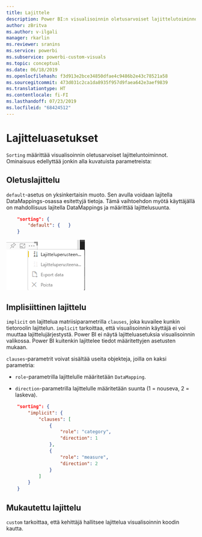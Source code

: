 ```yaml
---
title: Lajittele
description: Power BI:n visualisoinnin oletusarvoiset lajittelutoiminnot.
author: zBritva
ms.author: v-ilgali
manager: rkarlin
ms.reviewer: sranins
ms.service: powerbi
ms.subservice: powerbi-custom-visuals
ms.topic: conceptual
ms.date: 06/18/2019
ms.openlocfilehash: f3d913e2bce34850dfae4c9486b2e43c78521a58
ms.sourcegitcommit: 473d031c2ca1da8935f957d9faea642e3aef9839
ms.translationtype: HT
ms.contentlocale: fi-FI
ms.lasthandoff: 07/23/2019
ms.locfileid: "68424512"
---
```

# <a name="sorting-options"></a>Lajitteluasetukset

`Sorting` määrittää visualisoinnin oletusarvoiset lajitteluntoiminnot.
Ominaisuus edellyttää jonkin alla kuvatuista parametreista:

## <a name="default-sorting"></a>Oletuslajittelu

`default`-asetus on yksinkertaisin muoto. Sen avulla voidaan lajitella DataMappings-osassa esitettyjä tietoja.
Tämä vaihtoehdon myötä käyttäjällä on mahdollisuus lajitella DataMappings ja määrittää lajittelusuunta.

```json
    "sorting": {
        "default": {   }
    }
```

![Lajitteluasetukset pikavalikossa](./media/sorting.png)

## <a name="implicit-sorting"></a>Implisiittinen lajittelu

`implicit` on lajittelua matriisiparametrilla `clauses`, joka kuvailee kunkin tietoroolin lajittelun.
`implicit` tarkoittaa, että visualisoinnin käyttäjä ei voi muuttaa lajittelujärjestystä.
Power BI ei näytä lajitteluasetuksia visualisoinnin valikossa. Power BI kuitenkin lajittelee tiedot määritettyjen asetusten mukaan.

`clauses`-parametrit voivat sisältää useita objekteja, joilla on kaksi parametria:

- `role`-parametrilla lajittelulle määritetään `DataMapping`.

- `direction`-parametrilla lajittelulle määritetään suunta (1 = nouseva, 2 = laskeva).

```json
    "sorting": {
        "implicit": {
            "clauses": [
                {
                    "role": "category",
                    "direction": 1
                },
                {
                    "role": "measure",
                    "direction": 2
                }
            ]
        }
    }
```

## <a name="custom-sorting"></a>Mukautettu lajittelu

`custom` tarkoittaa, että kehittäjä hallitsee lajittelua visualisoinnin koodin kautta.

